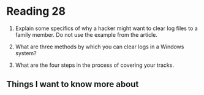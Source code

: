 # Reading 28

1. Explain some specifics of why a hacker might want to clear log files to a family member. Do not use the example from the article.




2. What are three methods by which you can clear logs in a Windows system?





3. What are the four steps in the process of covering your tracks.



## Things I want to know more about

